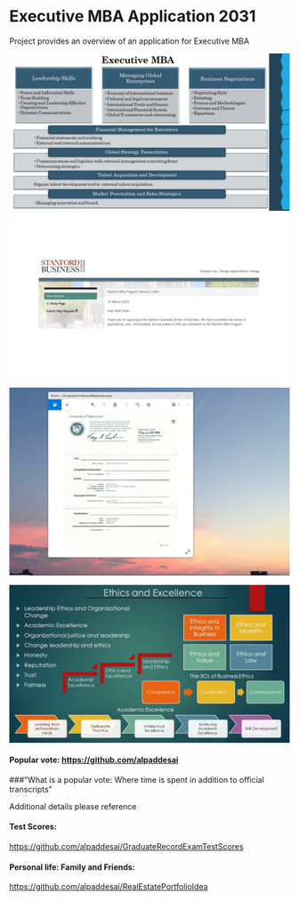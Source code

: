 # Executive MBA Application 2031

Project provides an overview of an application for Executive MBA

![image](ExecutiveMBA.jpg)

![image](StanfordBusinessSchool.jpg)

![image](USCopyrightCertificate.png)

![image](Ethics.jpg)

#### Popular vote: https://github.com/alpaddesai
###"What is a popular vote: Where time is spent in addition to official transcripts"

Additional details please reference 
#### Test Scores: 
https://github.com/alpaddesai/GraduateRecordExamTestScores 
#### Personal life: Family and Friends:
https://github.com/alpaddesai/RealEstatePortfolioIdea
